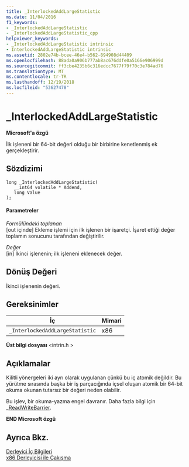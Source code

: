 ```yaml
---
title: _InterlockedAddLargeStatistic
ms.date: 11/04/2016
f1_keywords:
- _InterlockedAddLargeStatistic
- _InterlockedAddLargeStatistic_cpp
helpviewer_keywords:
- _InterlockedAddLargeStatistic intrinsic
- InterlockedAddLargeStatistic intrinsic
ms.assetid: 2802e74b-bcee-46e4-b562-894908d44409
ms.openlocfilehash: 88ada0a906b777ab8ac676ddfe0a5166e906999d
ms.sourcegitcommit: ff3cbe4235b6c316edcc7677f79f70c3e784ad76
ms.translationtype: MT
ms.contentlocale: tr-TR
ms.lasthandoff: 12/19/2018
ms.locfileid: "53627478"
---
```

# <a name="interlockedaddlargestatistic"></a>_InterlockedAddLargeStatistic

**Microsoft'a özgü**

İlk işleneni bir 64-bit değeri olduğu bir birbirine kenetlenmiş ek gerçekleştirir.

## <a name="syntax"></a>Sözdizimi

```
long _InterlockedAddLargeStatistic(
   __int64 volatile * Addend,
   long Value
);
```

#### <a name="parameters"></a>Parametreler

*Formülündeki toplanan*<br/>
[out içinde] Ekleme işlemi için ilk işlenen bir işaretçi. İşaret ettiği değer toplamın sonucunu tarafından değiştirilir.

*Değer*<br/>
[in] İkinci işlenenin; ilk işleneni eklenecek değer.

## <a name="return-value"></a>Dönüş Değeri

İkinci işlenenin değeri.

## <a name="requirements"></a>Gereksinimler

|İç|Mimari|
|---------------|------------------|
|`_InterlockedAddLargeStatistic`|x86|

**Üst bilgi dosyası** \<intrin.h >

## <a name="remarks"></a>Açıklamalar

Kilitli yönergeleri iki ayrı olarak uygulanan çünkü bu iç atomik değildir. Bu yürütme sırasında başka bir iş parçacığında içsel oluşan atomik bir 64-bit okuma okunan tutarsız bir değeri neden olabilir.

Bu işlev, bir okuma-yazma engel davranır. Daha fazla bilgi için [_ReadWriteBarrier](../intrinsics/readwritebarrier.md).

**END Microsoft özgü**

## <a name="see-also"></a>Ayrıca Bkz.

[Derleyici İç Bilgileri](../intrinsics/compiler-intrinsics.md)<br/>
[x86 Derleyicisi ile Çakışma](../build/x64-software-conventions.md#conflicts-with-the-x86-compiler)